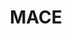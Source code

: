---
layout: page
title: MACE
description: A neural surrogate model to emulate chemical kinetics in stellar winds around evolved stars.
img: assets/img/magritte.png
redirect: https://github.com/silkemaes/MACE
importance: 1
category: software
---